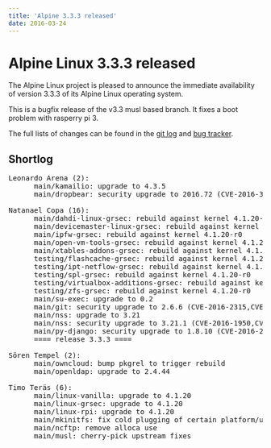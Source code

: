 ```yaml
---
title: 'Alpine 3.3.3 released'
date: 2016-03-24
---
```


Alpine Linux 3.3.3 released
=====================

The Alpine Linux project is pleased to announce the immediate
availability of version 3.3.3 of its Alpine Linux operating system.

This is a bugfix release of the v3.3 musl based branch. It fixes a boot
problem with rasperry pi 3.

The full lists of changes can be found in the [git
log](http://git.alpinelinux.org/cgit/aports/log/?h=v3.3.3) and [bug
tracker](http://bugs.alpinelinux.org/versions/105).

Shortlog
--------

<pre>
Leonardo Arena (2):
      main/kamailio: upgrade to 4.3.5
      main/dropbear: security upgrade to 2016.72 (CVE-2016-3116). Fixes #5292

Natanael Copa (16):
      main/dahdi-linux-grsec: rebuild against kernel 4.1.20-r0
      main/devicemaster-linux-grsec: rebuild against kernel 4.1.20-r0
      main/ipfw-grsec: rebuild against kernel 4.1.20-r0
      main/open-vm-tools-grsec: rebuild against kernel 4.1.20-r0
      main/xtables-addons-grsec: rebuild against kernel 4.1.20-r0
      testing/flashcache-grsec: rebuild against kernel 4.1.20-r0
      testing/ipt-netflow-grsec: rebuild against kernel 4.1.20-r0
      testing/spl-grsec: rebuild against kernel 4.1.20-r0
      testing/virtualbox-additions-grsec: rebuild against kernel 4.1.20-r0
      testing/zfs-grsec: rebuild against kernel 4.1.20-r0
      main/su-exec: upgrade to 0.2
      main/git: security upgrade to 2.6.6 (CVE-2016-2315,CVE-2016-2324)
      main/nss: upgrade to 3.21
      main/nss: security upgrade to 3.21.1 (CVE-2016-1950,CVE-2016-1979)
      main/py-django: security upgrade to 1.8.10 (CVE-2016-2512,CVE-2016-2513)
      ==== release 3.3.3 ====

Sören Tempel (2):
      main/owncloud: bump pkgrel to trigger rebuild
      main/openldap: upgrade to 2.4.44

Timo Teräs (6):
      main/linux-vanilla: upgrade to 4.1.20
      main/linux-grsec: upgrade to 4.1.20
      main/linux-rpi: upgrade to 4.1.20
      main/mkinitfs: fix cold plugging of certain platform/usb devices
      main/ncftp: remove alloca use
      main/musl: cherry-pick upstream fixes

</pre>
